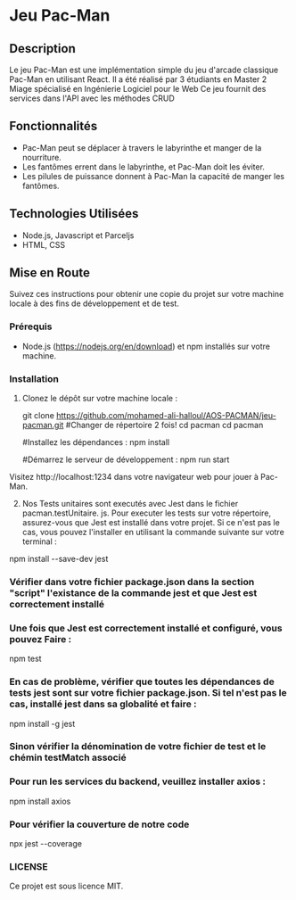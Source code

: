 # Jeu Pac-Man

## Description
Le jeu Pac-Man est une implémentation simple du jeu d'arcade classique Pac-Man en utilisant React.
Il a été réalisé par 3 étudiants en Master 2 Miage spécialisé en Ingénierie Logiciel pour le Web
Ce jeu fournit des services dans l'API avec les méthodes CRUD


## Fonctionnalités
- Pac-Man peut se déplacer à travers le labyrinthe et manger de la nourriture.
- Les fantômes errent dans le labyrinthe, et Pac-Man doit les éviter.
- Les pilules de puissance donnent à Pac-Man la capacité de manger les fantômes.

## Technologies Utilisées
- Node.js, Javascript et Parceljs
- HTML, CSS

## Mise en Route
Suivez ces instructions pour obtenir une copie du projet sur votre machine locale à des fins de développement et de test.

### Prérequis
- Node.js (https://nodejs.org/en/download) et npm installés sur votre machine.

### Installation
1. Clonez le dépôt sur votre machine locale :
   
   git clone https://github.com/mohamed-ali-halloul/AOS-PACMAN/jeu-pacman.git
   #Changer de répertoire 2 fois!
   cd pacman
   cd pacman
   
   #Installez les dépendances :
   npm install
   
   #Démarrez le serveur de développement :
   npm run start
   
  Visitez http://localhost:1234 dans votre navigateur web pour jouer à Pac-Man.

2. Nos Tests unitaires sont executés avec Jest dans le fichier pacman.testUnitaire. js.  Pour executer les tests sur votre répertoire, assurez-vous que Jest est installé dans votre projet.  Si ce n'est pas le cas, vous pouvez l'installer en utilisant la commande suivante sur votre terminal :
  
  npm install --save-dev jest
  
  ### Vérifier dans votre fichier package.json dans la section "script" l'existance de la commande jest et que Jest est correctement installé 

  ### Une fois que Jest est correctement installé et configuré, vous pouvez Faire :
   npm test

  ### En cas de problème, vérifier que toutes les dépendances de tests jest sont sur votre fichier package.json.  Si tel n'est pas le cas, installé jest dans sa globalité et faire :
   npm install -g jest
  ### Sinon vérifier la dénomination de votre fichier de test et le chémin testMatch associé
  
  ### Pour run les services du backend, veuillez installer axios :
   npm install axios
   
   ### Pour vérifier la couverture de notre code 
   npx jest --coverage



  ### LICENSE
Ce projet est sous licence MIT.

